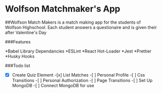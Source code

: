 # Wolfson Matchmaker's App

##Wolfson Match Makers is
a match making app for the students of Wolfson Highschool. Each student answers a questionaire and is given their after Valentine's Day

###Features

*Babel Library Dependancies
*ESLint
*React Hot-Loader
*Jest
*Prettier
*Husky Hooks

###Todo list

-[x] Create Quiz Element -[x] List Matches -[ ] Personal Profile -[ ] Css Transitions -[ ] Personal Authorization -[ ] Page Transitions -[ ] Set Up MongoDB -[ ] Connect MongoDB for use
